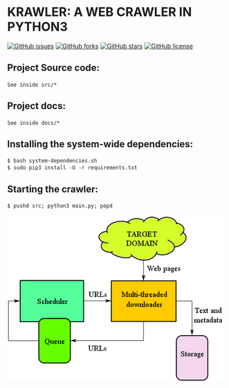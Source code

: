 # KRAWLER: A WEB CRAWLER IN PYTHON3

[![GitHub issues](https://img.shields.io/github/issues/habedi/Krawler.svg?style=plastic)](https://github.com/habedi/Krawler/issues)	[![GitHub forks](https://img.shields.io/github/forks/habedi/Krawler.svg?style=plastic)](https://github.com/habedi/Krawler/network)	[![GitHub stars](https://img.shields.io/github/stars/habedi/Krawler.svg?style=plastic)](https://github.com/habedi/Krawler/stargazers)	[![GitHub license](https://img.shields.io/badge/license-AGPL-blue.svg?style=plastic)](https://raw.githubusercontent.com/habedi/Krawler/master/LICENSE)

Project Source code:
---
	See inside src/*

Project docs:
---
	See inside docs/*

Installing the system-wide dependencies:
---
    $ bash system-dependencies.sh
    $ sudo pip3 install -U -r requirements.txt

Starting the crawler:
---
	$ pushd src; python3 main.py; popd
	
![Web Search Engine](docs/figures//WebCrawlerArchitecture.png "Web Search Engine's Architecture")
